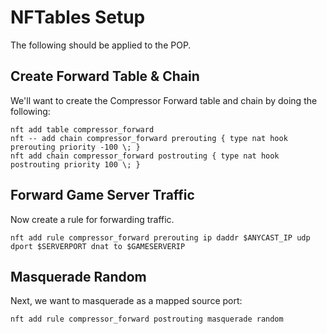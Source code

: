# NFTables Setup
The following should be applied to the POP.

## Create Forward Table & Chain
We'll want to create the Compressor Forward table and chain by doing the following:

```
nft add table compressor_forward
nft -- add chain compressor_forward prerouting { type nat hook prerouting priority -100 \; }
nft add chain compressor_forward postrouting { type nat hook postrouting priority 100 \; }
```

## Forward Game Server Traffic
Now create a rule for forwarding traffic.

```
nft add rule compressor_forward prerouting ip daddr $ANYCAST_IP udp dport $SERVERPORT dnat to $GAMESERVERIP
```

## Masquerade Random
Next, we want to masquerade as a mapped source port:

```
nft add rule compressor_forward postrouting masquerade random
```